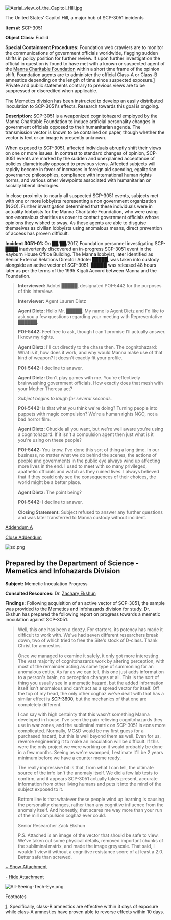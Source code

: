 ![Aerial_view_of_the_Capitol_Hill.jpg](http://scp-wiki.wdfiles.com/local--files/scp-3051/Aerial_view_of_the_Capitol_Hill.jpg)

The United States' Capitol Hill, a major hub of SCP-3051 incidents

**Item #:** SCP-3051

**Object Class:** Euclid

**Special Containment Procedures:** Foundation web crawlers are to monitor the communications of government officials worldwide, flagging sudden shifts in policy position for further review. If upon further investigation the official in question is found to have met with a known or suspected agent of the [Manna Charitable Foundation](/manna-charitable-foundation-hub) within a short time frame of the opinion shift, Foundation agents are to administer the official Class-A or Class-B amnestics depending on the length of time since suspected exposure.[1](javascript:;) Private and public statements contrary to previous views are to be suppressed or discredited when applicable.

The Memetics division has been instructed to develop an easily distributed inoculation to SCP-3051's effects. Research towards this goal is ongoing.

**Description:** SCP-3051 is a weaponized cognitohazard employed by the Manna Charitable Foundation to induce artificial personality changes in government officials opposed to their humanitarian agenda. The transmission vector is known to be contained on paper, though whether the vector is text or an image is presently unknown.

When exposed to SCP-3051, affected individuals abruptly shift their views on one or more issues. In contrast to standard changes of opinion, SCP-3051 events are marked by the sudden and unexplained acceptance of policies diametrically opposed to previous views. Affected subjects will rapidly become in favor of increases in foreign aid spending, egalitarian governance philosophies, compliance with international human rights norms, and various other viewpoints associated with humanitarian or socially liberal ideologies.

In close proximity to nearly all suspected SCP-3051 events, subjects met with one or more lobbyists representing a non government organization (NGO). Further investigation determined that these individuals were in actuality lobbyists for the Manna Charitable Foundation, who were using non-anomalous charities as cover to contact government officials whose opinions they wished to sway. As these agents are able to disguise themselves as civilian lobbyists using anomalous means, direct prevention of access has proven difficult.

**Incident 3051-01:** On ██/██/2017, Foundation personnel investigating SCP-████ inadvertently discovered an in-progress SCP-3051 event in the Rayburn House Office Building. The Manna lobbyist, later identified as Senior External Relations Director Adotei █████, was taken into custody alongside an active vector of SCP-3051. █████ was released 48 hours later as per the terms of the 1995 Kigali Accord between Manna and the Foundation.

> **Interviewed:** Adotei █████, designated POI-5442 for the purposes of this interview.
> 
> **Interviewer:** Agent Lauren Dietz
> 
> **<Begin Log>**
> 
> **Agent Dietz:** Hello Mr. █████. My name is Agent Dietz and I'd like to ask you a few questions regarding your meeting with Representative ██████.
> 
> **POI-5442:** Feel free to ask, though I can't promise I'll actually answer. I know my rights.
> 
> **Agent Dietz:** I'll cut directly to the chase then. The cognitohazard: What is it, how does it work, and why would Manna make use of that kind of weapon? It doesn't exactly fit your profile.
> 
> **POI-5442:** I decline to answer.
> 
> **Agent Dietz:** Don't play games with me. You're effectively brainwashing government officials. How exactly does that mesh with your Mother Theresa act?
> 
> _Subject begins to laugh for several seconds._
> 
> **POI-5442:** Is that what you think we're doing? Turning people into puppets with magic compulsion? We're a human rights NGO, not a bad horror film.
> 
> **Agent Dietz:** Chuckle all you want, but we're well aware you're using a cognitohazard. If it isn't a compulsion agent then just what is it you're using on these people?
> 
> **POI-5442:** You know, I've done this sort of thing a long time. In our business, no matter what we do behind the scenes, the actions of people and governments in the public eye always wind up affecting more lives in the end. I used to meet with so many privileged, apathetic officials and watch as they ruined lives. I always believed that if they could only see the consequences of their choices, the world might be a better place.
> 
> **Agent Dietz:** The point being?
> 
> **POI-5442:** I decline to answer.
> 
> **<End Log>**
> 
> **Closing Statement:** Subject refused to answer any further questions and was later transferred to Manna custody without incident.

[Addendum A](javascript:;)

[Close Addendum](javascript:;)

![sd.png](http://scp-ru.wdfiles.com/local--files/list-of-foundation-s-internal-departments/sd.png)

Prepared by the Department of Science - Memetics and Infohazards Division
-------------------------------------------------------------------------

**Subject:** Memetic Inoculation Progress

**Consulted Resources:** Dr. [Zachary Ekshun](/memetics-and-infohazards-division-orientation)

**Findings:** Following acquisition of an active vector of SCP-3051, the sample was provided to the Memetics and Infohazards division for study. Dr. Ekshun has prepared the following report on progress towards a memetic inoculation against SCP-3051.

> Well, this one has been a doozy. For starters, its potency has made it difficult to work with. We've had seven different researchers break down, two of which tried to free the Site's stock of D-class. Thank Christ for amnestics.
> 
> Once we managed to examine it safely, it only got more interesting. The vast majority of cognitohazards work by altering perception, with most of the remainder acting as some type of summoning for an anomalous entity. As far as we can tell, this one just adds information to a person's brain, no perception changes at all. This is the sort of thing you usually see in a memetic hazard, but the added information itself isn't anomalous and can't act as a spread vector for itself. Off the top of my head, the only other coghaz we've dealt with that has a similar effect is [SCP-3600](/scp-3600), but the mechanics of that one are completely different.
> 
> I can say with high certainty that this wasn't something Manna developed in house. I've seen the pain relieving cognitohazards they use in war zones, and the subliminal matrix on SCP-3051 is eons more complicated. Normally, MC&D would be my first guess for a purchased hazard, but this is well beyond them as well. Even for us, reverse engineering it to make an inoculation will be difficult. If this were the only project we were working on it would probably be done in a few months. Seeing as we're swamped, I estimate it'll be 2 years minimum before we have a counter meme ready.
> 
> The really impressive bit is that, from what I can tell, the ultimate source of the info isn't the anomaly itself. We did a few lab tests to confirm, and it appears SCP-3051 actually takes present, accurate information from other living humans and puts it into the mind of the subject exposed to it.
> 
> Bottom line is that whatever these people wind up learning is causing the personality changes, rather than any cognitive influence from the anomaly itself. And honestly, that scares me way more than your run of the mill compulsion coghaz ever could.
> 
> Senior Researcher Zack Ekshun
> 
> P.S. Attached is an image of the vector that should be safe to view. We've taken out some physical details, removed important chunks of the subliminal matrix, and made the image greyscale. That said, I wouldn't view it without a cognitive resistance score of at least a 2.0. Better safe than screwed.

[+ Show Attachment](javascript:;)

[\- Hide Attachment](javascript:;)

![All-Seeing-Tech-Eye.png](http://scp-wiki.wdfiles.com/local--files/scp-3051/All-Seeing-Tech-Eye.png)

Footnotes

[1](javascript:;). Specifically, class-B amnestics are effective within 3 days of exposure while class-A amnestics have proven able to reverse effects within 10 days.